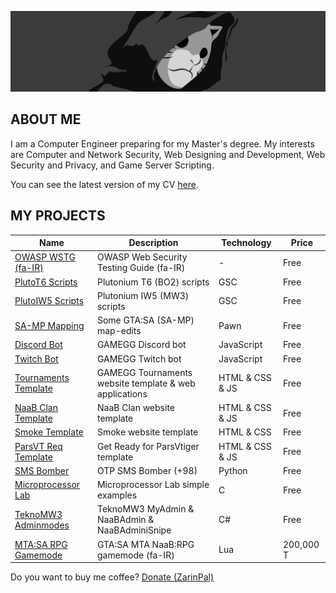 ![MH11's Header](assets/xheader.jpg)

## ABOUT ME

I am a Computer Engineer preparing for my Master's degree. My interests are Computer and Network Security, Web Designing and Development, Web Security and Privacy, and Game Server Scripting.

You can see the latest version of my CV [here](assets/cv.pdf).

## MY PROJECTS

| Name                                                                             | Description                                            | Technology      | Price     |
| -------------------------------------------------------------------------------- | ------------------------------------------------------ | --------------- | --------- |
| [OWASP WSTG (fa-IR)](https://github.com/whoismh11/owasp-wstg-fa)                 | OWASP Web Security Testing Guide (fa-IR)               | -               | Free      |
| [PlutoT6 Scripts](https://github.com/whoismh11/plutot6-scripts)                  | Plutonium T6 (BO2) scripts                             | GSC             | Free      |
| [PlutoIW5 Scripts](https://github.com/whoismh11/plutoiw5-scripts)                | Plutonium IW5 (MW3) scripts                            | GSC             | Free      |
| [SA-MP Mapping](https://github.com/whoismh11/samp-mapping)                       | Some GTA:SA (SA-MP) map-edits                          | Pawn            | Free      |
| [Discord Bot](https://github.com/whoismh11/discord-bot)                          | GAMEGG Discord bot                                     | JavaScript      | Free      |
| [Twitch Bot](https://github.com/whoismh11/twitch-bot)                            | GAMEGG Twitch bot                                      | JavaScript      | Free      |
| [Tournaments Template](https://github.com/whoismh11/tournaments-template)        | GAMEGG Tournaments website template & web applications | HTML & CSS & JS | Free      |
| [NaaB Clan Template](https://github.com/whoismh11/naabclan-template)             | NaaB Clan website template                             | HTML & CSS & JS | Free      |
| [Smoke Template](https://github.com/whoismh11/smoke-template)                    | Smoke website template                                 | HTML & CSS      | Free      |
| [ParsVT Req Template](https://github.com/whoismh11/parsvt-requirements-template) | Get Ready for ParsVtiger template                      | HTML & CSS & JS | Free      |
| [SMS Bomber](https://github.com/whoismh11/sms-bomber)                            | OTP SMS Bomber (+98)                                   | Python          | Free      |
| [Microprocessor Lab](https://github.com/whoismh11/microprocessor-lab)            | Microprocessor Lab simple examples                     | C               | Free      |
| [TeknoMW3 Adminmodes](https://github.com/whoismh11/teknomw3-adminmodes)          | TeknoMW3 MyAdmin & NaaBAdmin & NaaBAdminiSnipe         | C#              | Free      |
| [MTA:SA RPG Gamemode](https://gamegg.ir/files/file/11-mta-rpg-gamemode)          | GTA:SA MTA NaaB:RPG gamemode (fa-IR)                   | Lua             | 200,000 T |

Do you want to buy me coffee? [Donate (ZarinPal)](https://zarinp.al/whoismh11)
